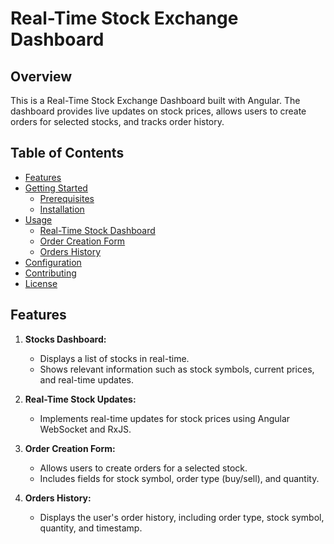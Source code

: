 # Real-Time Stock Exchange Dashboard

## Overview

This is a Real-Time Stock Exchange Dashboard built with Angular. The dashboard provides live updates on stock prices, allows users to create orders for selected stocks, and tracks order history.

## Table of Contents

- [Features](#features)
- [Getting Started](#getting-started)
  - [Prerequisites](#prerequisites)
  - [Installation](#installation)
- [Usage](#usage)
  - [Real-Time Stock Dashboard](#real-time-stock-dashboard)
  - [Order Creation Form](#order-creation-form)
  - [Orders History](#orders-history)
- [Configuration](#configuration)
- [Contributing](#contributing)
- [License](#license)

## Features

1. **Stocks Dashboard:**
   - Displays a list of stocks in real-time.
   - Shows relevant information such as stock symbols, current prices, and real-time updates.

2. **Real-Time Stock Updates:**
   - Implements real-time updates for stock prices using Angular WebSocket and RxJS.

3. **Order Creation Form:**
   - Allows users to create orders for a selected stock.
   - Includes fields for stock symbol, order type (buy/sell), and quantity.

4. **Orders History:**
   - Displays the user's order history, including order type, stock symbol, quantity, and timestamp.
